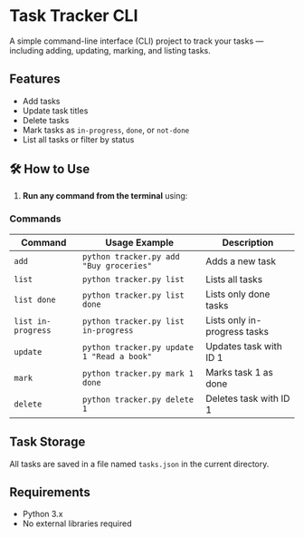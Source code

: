 #  Task Tracker CLI

A simple command-line interface (CLI) project to track your tasks — including adding, updating, marking, and listing tasks.

##  Features

- Add tasks
- Update task titles
- Delete tasks
- Mark tasks as `in-progress`, `done`, or `not-done`
- List all tasks or filter by status

## 🛠 How to Use

1. **Run any command from the terminal** using:


###  Commands

| Command | Usage Example | Description |
|--------|----------------|-------------|
| `add` | `python tracker.py add "Buy groceries"` | Adds a new task |
| `list` | `python tracker.py list` | Lists all tasks |
| `list done` | `python tracker.py list done` | Lists only done tasks |
| `list in-progress` | `python tracker.py list in-progress` | Lists only in-progress tasks |
| `update` | `python tracker.py update 1 "Read a book"` | Updates task with ID 1 |
| `mark` | `python tracker.py mark 1 done` | Marks task 1 as done |
| `delete` | `python tracker.py delete 1` | Deletes task with ID 1 |

##  Task Storage

All tasks are saved in a file named `tasks.json` in the current directory.

##  Requirements

- Python 3.x
- No external libraries required
